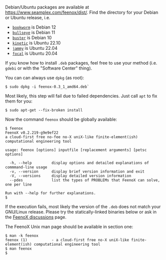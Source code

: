 Debian/Ubuntu packages are available at <https://www.seamplex.com/feenox/dist/>.
Find the directory for your Debian or Ubuntu release, i.e.

 * [`bookworm`](https://www.seamplex.com/feenox/dist/deb/bookworm) is Debian 12
 * [`bullseye`](https://www.seamplex.com/feenox/dist/deb/bullseye) is Debian 11
 * [`buster`](https://www.seamplex.com/feenox/dist/deb/buster) is Debian 10
 * [`kinetic`](https://www.seamplex.com/feenox/dist/deb/kinetic) is Ubuntu 22.10
 * [`jammy`](https://www.seamplex.com/feenox/dist/deb/jammy) is Ubuntu 22.04
 * [`focal`](https://www.seamplex.com/feenox/dist/deb/focal) is Ubuntu 20.04
 
If you know how to install `.deb` packages, feel free to use your method (i.e. `gdebi` or with the "Software Center" thing).

You can can always use `dpkg` (as root):

```terminal
$ sudo dpkg -i feenox-0.3_1_amd64.deb`
```

Most likely, this step will fail due to failed dependencies.
Just call `apt` to fix them for you:

```terminal
$ sudo apt-get --fix-broken install
```

Now the command `feenox` should be globally available:

```terminal
$ feenox
FeenoX v0.2.219-g9e9ef22 
a cloud-first free no-fee no-X uniX-like finite-element(ish) computational engineering tool

usage: feenox [options] inputfile [replacement arguments] [petsc options]

  -h, --help         display options and detailed explanations of commmand-line usage
  -v, --version      display brief version information and exit
  -V, --versions     display detailed version information
  --pdes             list the types of PROBLEMs that FeenoX can solve, one per line

Run with --help for further explanations.
$
```

If the execution fails, most likely the version of the `.deb` does not match your GNU/Linux release.
Please try the statically-linked binaries below or ask in the [FeenoX discussions](https://github.com/seamplex/feenox/discussions) page.

The FeenoX Unix man page should be available in section one:

```terminal
$ man -k feenox
feenox (1)           - a cloud-first free no-X uniX-like finite-element(ish) computational engineering tool
$ man feenox
$
```
